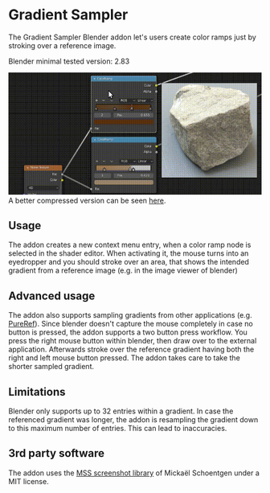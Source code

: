 # Gradient Sampler

The Gradient Sampler Blender addon let's users create color ramps just by
stroking over a reference image.

Blender minimal tested version: 2.83

![Example](docs/example.gif "The addon in action")
A better compressed version can be seen [here](./docs/example.webm).

## Usage

The addon creates a new context menu entry, when a color ramp node is selected
in the shader editor. When activating it, the mouse turns into an eyedropper 
and you should stroke over an area, that shows the intended gradient from a 
reference image (e.g. in the image viewer of blender)

## Advanced usage

The addon also supports sampling gradients from other applications (e.g. 
[PureRef](https://www.pureref.com/)). Since blender doesn't capture the mouse
completely in case no button is pressed, the addon supports a two button press
workflow. You press the right mouse button within blender, then draw over to 
the external application. Afterwards stroke over the reference gradient having
both the right and left mouse button pressed. The addon takes care to take the
shorter sampled gradient.

## Limitations

Blender only supports up to 32 entries within a gradient. In case the 
referenced gradient was longer, the addon is resampling the gradient down
to this maximum number of entries. This can lead to inaccuracies.

## 3rd party software

The addon uses the
[MSS screenshot library](https://github.com/BoboTiG/python-mss) of
Mickaël Schoentgen under a MIT license.